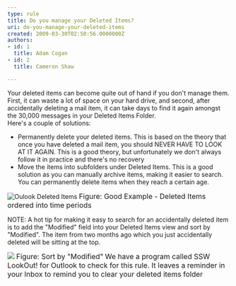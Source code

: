 ```yaml
---
type: rule
title: Do you manage your Deleted Items?
uri: do-you-manage-your-deleted-items
created: 2009-03-30T02:50:56.0000000Z
authors:
- id: 1
  title: Adam Cogan
- id: 2
  title: Cameron Shaw

---
```


 Your deleted items can become quite out of hand if you don't manage them. First, it can waste a lot of space on your hard drive, and second, after accidentally deleting a mail item, it can take days to find it again amongst the 30,000 messages in your Deleted Items Folder. <br> 
Here's a couple of solutions:

- Permanently delete your deleted items. This is based on the theory that once you have deleted a mail item, you should NEVER HAVE TO LOOK AT IT AGAIN. This is a good theory, but unfortunately we don't always follow it in practice and there's no recovery
- Move the items into subfolders under Deleted Items. This is a good solution as you can manually archive items, making it easier to search. You can permanently delete items when they reach a certain age.


![Oulook Deleted Items](/Standards/Communication/RulesToBetterEmail/PublishingImages/OulookDeletedItemsSubFolders.gif)
<font class="ms-rteCustom-FigureGood" size="+0">Figure&#58;&#160;Good Example - Deleted Items ordered into time periods</font>

 NOTE: A hot tip for making it easy to search for an accidentally deleted item is to add the "Modified" field into your Deleted Items view and sort by "Modified". The item from two months ago which you just accidentally deleted will be sitting at the top.

![](/Standards/Communication/RulesToBetterEmail/PublishingImages/OutlookModifiedByDate.gif)
<font class="ms-rteCustom-FigureGood" size="+0">Figure&#58; Sort by &quot;Modified&quot;</font>
<font class="ms-rteCustom-YellowBorderBox" size="+0">We have a program called SSW LookOut! for Outlook to check for this rule. It leaves a reminder in your Inbox to remind you to clear your deleted items folder&#160; <br></font>

